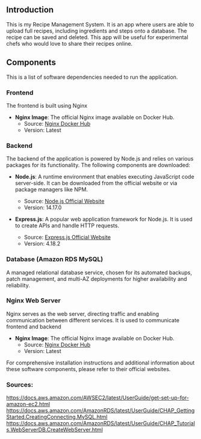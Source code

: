 ## Introduction
This is my Recipe Management System. It is an app where users are able to upload full recipes, including ingredients and steps onto a database. The recipe can be saved and deleted. This app will be useful for experimental chefs who would love to share their recipes online.

## Components
This is a list of software dependencies needed to run the application.

### Frontend

The frontend is built using Nginx

- **Nginx Image**: The official Nginx image available on Docker Hub.
  - Source: [Nginx Docker Hub](https://hub.docker.com/_/nginx)
  - Version: Latest

### Backend

The backend of the application is powered by Node.js and relies on various packages for its functionality. The following components are downloaded:

- **Node.js**: A runtime environment that enables executing JavaScript code server-side. It can be downloaded from the official website or via package managers like NPM.
  - Source: [Node.js Official Website](https://nodejs.org/)
  - Version: 14.17.0

- **Express.js**: A popular web application framework for Node.js. It is used to create APIs and handle HTTP requests.
  - Source: [Express.js Official Website](https://expressjs.com/)
  - Version: 4.18.2

### Database (Amazon RDS MySQL)

A managed relational database service, chosen for its automated backups, patch management, and multi-AZ deployments for higher availability and reliability.

### Nginx Web Server

Nginx serves as the web server, directing traffic and enabling communication between different services. It is used to communicate frontend and backend

- **Nginx Image**: The official Nginx image available on Docker Hub.
  - Source: [Nginx Docker Hub](https://hub.docker.com/_/nginx)
  - Version: Latest

For comprehensive installation instructions and additional information about these software components, please refer to their official websites.

### Sources:
https://docs.aws.amazon.com/AWSEC2/latest/UserGuide/get-set-up-for-amazon-ec2.html  
https://docs.aws.amazon.com/AmazonRDS/latest/UserGuide/CHAP_GettingStarted.CreatingConnecting.MySQL.html  
https://docs.aws.amazon.com/AmazonRDS/latest/UserGuide/CHAP_Tutorials.WebServerDB.CreateWebServer.html  
